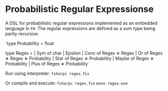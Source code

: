 # Probabilistic Regular Expressionse
A DSL for probabilistic regular expressions implemented as an embedded language in `F#`.
The regular expressions are defined as a sum type being partly recursive:

`type Probability = float

type Regex =
| Sym of char
| Epsilon
| Conc of Regex ∗ Regex
| Or of Regex ∗ Regex ∗ Probability
| Star of Regex ∗ Probability
| Maybe of Regex ∗ Probability
| Plus of Regex ∗ Probability`

Run using interpreter:
`fsharpi regex.fsx`

Or compile and execute:
`fsharpc regex.fsx`
`mono regex.exe`

